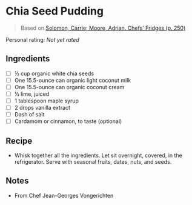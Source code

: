 # Chia Seed Pudding

> Based on [Solomon, Carrie; Moore, Adrian. Chefs' Fridges (p. 250)](https://www.amazon.com/Chefs-Fridges-World-Renowned-Cooks-Reveal-ebook/dp/B07WNHWXJF)

<!-- {cts} rating=0; (User can specify rating on scale of 1-5) -->

Personal rating: *Not yet rated*

<!-- {cte} -->

<!-- {cts} name_image=None; (User can specify image name) -->

<!-- TODO: Capture image -->

<!-- {cte} -->

## Ingredients

- [ ] ½ cup organic white chia seeds
- [ ] One 15.5-ounce can organic light coconut milk
- [ ] One 15.5-ounce can organic coconut cream
- [ ] ½ lime, juiced
- [ ] 1 tablespoon maple syrup
- [ ] 2 drops vanilla extract
- [ ] Dash of salt
- [ ] Cardamom or cinnamon, to taste (optional)

## Recipe

- Whisk together all the ingredients. Let sit overnight, covered, in the refrigerator. Serve with seasonal fruits, dates, nuts, and seeds.

## Notes

- From Chef Jean-Georges Vongerichten

